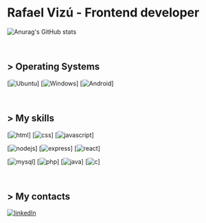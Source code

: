 # Rafael Vizú - Frontend developer

![Anurag's GitHub stats](https://github-readme-stats.vercel.app/api?username=rafaelvizu&count_private=true&theme=radical&hide=contribs,prs)

&nbsp;

## > Operating Systems

[![Ubuntu](https://img.shields.io/badge/Ubuntu-E95420?style=for-the-badge&logo=ubuntu&logoColor=white)]
[![Windows](https://img.shields.io/badge/Windows-0078D6?style=for-the-badge&logo=windows&logoColor=white)]
[![Android](https://img.shields.io/badge/Android-3DDC84?style=for-the-badge&logo=android&logoColor=white)]


&nbsp;

## > My skills

[![html](https://img.shields.io/badge/HTML-239120?style=for-the-badge&logo=html5&logoColor=white)]
[![css](https://img.shields.io/badge/CSS-239120?&style=for-the-badge&logo=css3&logoColor=white)]
[![javascript](https://img.shields.io/badge/JavaScript-F7DF1E?style=for-the-badge&logo=javascript&logoColor=white)]

[![nodejs](https://img.shields.io/badge/Node.js-43853D?style=for-the-badge&logo=node.js&logoColor=white)]
[![express](https://img.shields.io/badge/Express.js-404D59?style=for-the-badge)] 
[![react](https://img.shields.io/badge/React-20232A?style=for-the-badge&logo=react&logoColor=61DAFB)]

[![mysql](https://img.shields.io/badge/MySQL-00000F?style=for-the-badge&logo=mysql&logoColor=white)]
[![php](https://img.shields.io/badge/PHP-777BB4?style=for-the-badge&logo=php&logoColor=white)]
[![java](https://img.shields.io/badge/Java-ED8B00?style=for-the-badge&logo=java&logoColor=white)]
[![c](https://img.shields.io/badge/C-00599C?style=for-the-badge&logo=c&logoColor=white)]

&nbsp;

## > My contacts

[![linkedIn](https://img.shields.io/badge/LinkedIn-0077B5?style=for-the-badge&logo=linkedin&logoColor=white)](https://www.linkedin.com/in/rafael-vizu/)
